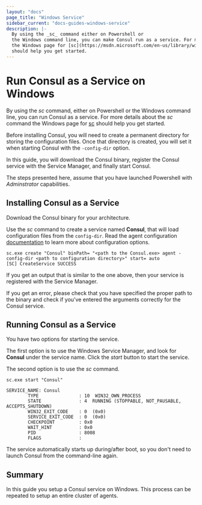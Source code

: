 ```yaml
---
layout: "docs"
page_title: "Windows Service"
sidebar_current: "docs-guides-windows-service"
description: |-
  By using the _sc_ command either on Powershell or 
  the Windows command line, you can make Consul run as a service. For more details about the _sc_ command
  the Windows page for [sc](https://msdn.microsoft.com/en-us/library/windows/desktop/ms682107(v=vs.85).aspx)
  should help you get started.
---
```


# Run Consul as a Service on Windows

By using the _sc_ command, either on Powershell or 
the Windows command line, you can run Consul as a service. For more details about the _sc_ command
the Windows page for [sc](https://msdn.microsoft.com/en-us/library/windows/desktop/ms682107(v=vs.85).aspx)
should help you get started.

Before installing Consul, you will need to create a permanent directory for storing the configuration files. Once that directory is created, you will set it when starting Consul with the `-config-dir` option.

In this guide, you will download the Consul binary, register the Consul service
with the Service Manager, and finally start Consul. 

The steps presented here, assume that you have launched Powershell with _Adminstrator_ capabilities.

## Installing Consul as a Service

Download the Consul binary for your architecture.

Use the _sc_ command to create a service named **Consul**, that will load configuration files from the `config-dir`. Read the agent configuration
[documentation](/docs/agent/options.html#configuration-files) to learn more about configuration options.

```text
sc.exe create "Consul" binPath= "<path to the Consul.exe> agent -config-dir <path to configuration directory>" start= auto
[SC] CreateService SUCCESS 
```
   
If you get an output that is similar to the one above, then your service is
registered with the Service Manager. 
   
If you get an error, please check that
you have specified the proper path to the binary and check if you've entered the arguments correctly for the Consul service.


## Running Consul as a Service

You have two options for starting the service.

The first option is to use the Windows Service Manager, and look for **Consul** under the service name. Click the _start_ button to start the service.

The second option is to use the _sc_ command.
   
```text
sc.exe start "Consul"  
     
SERVICE_NAME: Consul
        TYPE               : 10  WIN32_OWN_PROCESS
        STATE              : 4  RUNNING (STOPPABLE, NOT_PAUSABLE, ACCEPTS_SHUTDOWN)
        WIN32_EXIT_CODE    : 0  (0x0)
        SERVICE_EXIT_CODE  : 0  (0x0)
        CHECKPOINT         : 0x0
        WAIT_HINT          : 0x0
        PID                : 8008
        FLAGS              : 
```

The service automatically starts up during/after boot, so you don't need to
launch Consul from the command-line again.

## Summary

In this guide you setup a Consul service on Windows. This process can be repeated to setup an entire cluster of agents. 
